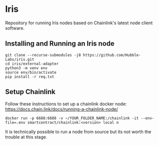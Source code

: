 Iris
=====
Repository for running Iris nodes based on Chainlink's latest node client software.

Installing and Running an Iris node
-----

```
git clone --recurse-submodules -j8 https://github.com/Hubble-Labs/iris.git
cd iris/external-adapter
python3 -m venv env
source env/bin/activate
pip install -r req.txt
```

## Setup Chainlink
Follow these instructions to set up a chainlink docker node: https://docs.chain.link/docs/running-a-chainlink-node/
```
docker run -p 6688:6688 -v ~/YOUR_FOLDER_NAME:/chainlink -it --env-file=.env smartcontract/chainlink:<version> local n
```

It is technically possible to run a node from source but its not worth the trouble at this stage.
